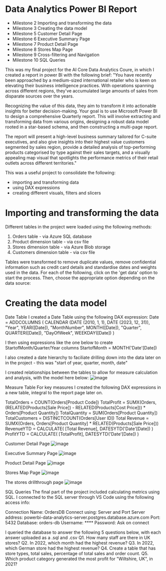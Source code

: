 # Data Analytics Power BI Report
- Milestone 2 Importing and transforming the data
- Milestone 3 Creating the data model
- Milestone 5 Customer Detail Page
- Milestone 6 Executive Summary Page
- Milestone 7 Product Detail Page
- Milestone 8 Stores Map Page
- Milestone 9 Cross-filtering and Navigation
- Milestone 10 SQL Queries

This was my final project for the AI Core Data Analytics Coure, in which I created a report in power BI with the following brief:
"You have recently been approached by a medium-sized international retailer who is keen on elevating their business intelligence practices. With operations spanning across different regions, they've accumulated large amounts of sales from disparate sources over the years.

Recognizing the value of this data, they aim to transform it into actionable insights for better decision-making. Your goal is to use Microsoft Power BI to design a comprehensive Quarterly report. This will involve extracting and transforming data from various origins, designing a robust data model rooted in a star-based schema, and then constructing a multi-page report.

The report will present a high-level business summary tailored for C-suite executives, and also give insights into their highest value customers segmented by sales region, provide a detailed analysis of top-performing products categorised by type against their sales targets, and a visually appealing map visual that spotlights the performance metrics of their retail outlets across different territories."

This was a useful project to consolidate the following:
- importing and transforming data
- using DAX expressions
- creating different visuals, filters and slicers
    
# Importing and transforming the data
Different tables in the project were loaded using the following methods:
1) Orders table - via Azure SQL database
2) Product dimension table - via csv file
3) Stores dimension table - via Azure Blob storage
4) Customers dimension table - via csv file

Tables were transformed to remove duplicate values, remove confidential information such as credit card details and standardise dates and weights used in the data.
For each of the following, click on the 'get data' option to start the process. Then, choose the appropriate option depending on the data source:

# Creating the data model

Date Table
I created a Date Table using the following DAX expression:
Date = 
ADDCOLUMNS (
CALENDAR (DATE (2010, 1, 1), DATE (2023, 12, 31)),
"Year", YEAR([Date]),
"MonthNumber", MONTH([Date]),
"Quarter", QUARTER([Date]),
"DayOfWeek", WEEKDAY([Date])
)

I then using expressions like the one below to create StartofMonth/Quarter/Year columns 
StartofMonth = MONTH('Date'[Date])

I also created a date hierarchy to faciliate drilling down into the data later on in the project - this was "start of year, quarter, month, date"

I created relationships between the tables to allow for measure calculation and analysis, with the model here below:
![image](https://github.com/DanielH2314/data-analytics-power-bi-report949/assets/147092367/43db7a5c-f7f1-48f7-a63b-cfc602a1aa1a)


Measure Table
For key measures I created the following DAX expressions in a new table, integral to the report page later on.

TotalOrders = COUNT(Orders[Product Code])
TotalProfit = SUMX(Orders, (RELATED(Products[Sale Price]) - RELATED(Products[Cost Price])) * Orders[Product Quantity])
TotalQuantity = SUM(Orders[Product Quantity])
TotalCustomers = DISTINCTCOUNT(Orders[User ID])
Total Revenue = SUMX(Orders, Orders[Product Quantity] * RELATED(Products[Sale Price]))
RevenueYTD = CALCULATE(
[Total Revenue],
DATESYTD('Date'[Date])
)
ProfitYTD = CALCULATE(
[TotalProfit],
DATESYTD('Date'[Date])
)


Customer Detail Page
![image](https://github.com/DanielH2314/data-analytics-power-bi-report949/assets/147092367/b255ac61-ebcd-4ca5-81e7-ca607ebac851)


Executive Summary Page
![image](https://github.com/DanielH2314/data-analytics-power-bi-report949/assets/147092367/c5a24fde-5e2b-4bb9-aacf-f29b0e9a13c1)

Product Detail Page
![image](https://github.com/DanielH2314/data-analytics-power-bi-report949/assets/147092367/4c8f1b19-a831-4557-854b-72809c2d0530)

Stores Map Page
![image](https://github.com/DanielH2314/data-analytics-power-bi-report949/assets/147092367/ca8b9e46-cec5-45b1-b39b-b04c2c0b9c52)

The stores drillthrough page
![image](https://github.com/DanielH2314/data-analytics-power-bi-report949/assets/147092367/a061f6e2-8603-4f36-8f76-129469facd2d)

SQL Queries
The final part of the project included calculating metrics using SQL.
I connected to the SQL server through VS Code using the following access info:

Connection Name: OrdersDB
Connect using: Server and Port
Server address: powerbi-data-analytics-server.postgres.database.azure.com
Port: 5432
Database: orders-db
Username: ****
Password: Ask on connect

I queried the database to answer the following 5 questions below, with each answer uploaded as a .sql and .csv 
Q1. How many staff are there in UK stores?
Q2. In 2022, which month had the highest revenue?
Q3. In 2022, which German store had the highest revenue?
Q4. Create a table that has store types, total sales, percentage of total sales and order count.
Q5. Which product category generated the most profit for "Wiltshire, UK", in 2021?
